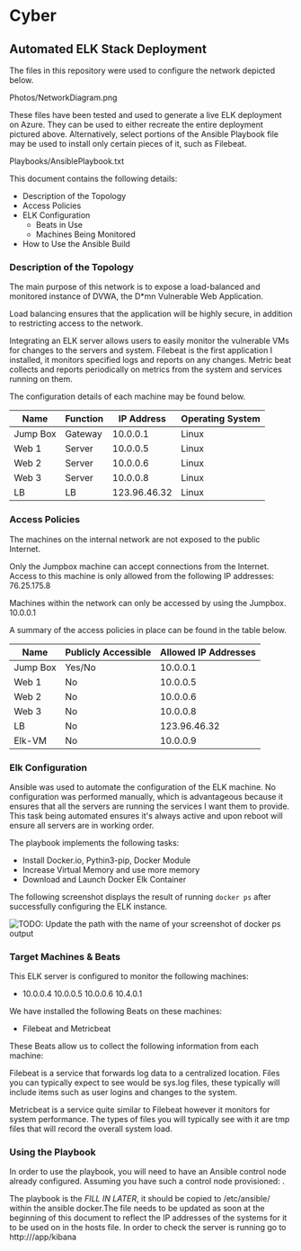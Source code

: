 # Cyber
## Automated ELK Stack Deployment

The files in this repository were used to configure the network depicted below.

Photos/NetworkDiagram.png

These files have been tested and used to generate a live ELK deployment on Azure. They can be used to either recreate the entire deployment pictured above. Alternatively, select portions of the Ansible Playbook file may be used to install only certain pieces of it, such as Filebeat.

Playbooks/AnsiblePlaybook.txt

This document contains the following details:
- Description of the Topology
- Access Policies
- ELK Configuration
  - Beats in Use
  - Machines Being Monitored
- How to Use the Ansible Build


### Description of the Topology

The main purpose of this network is to expose a load-balanced and monitored instance of DVWA, the D*mn Vulnerable Web Application.

Load balancing ensures that the application will be highly secure, in addition to restricting access to the network.

Integrating an ELK server allows users to easily monitor the vulnerable VMs for changes to the servers and system.
Filebeat is the first application I installed, it monitors specified logs and reports on any changes.
Metric beat collects and reports periodically on metrics from the system and services running on them.

The configuration details of each machine may be found below.

| Name     | Function | IP Address | Operating System |
|----------|----------|------------|------------------|
| Jump Box | Gateway  | 10.0.0.1   | Linux            |
| Web 1    | Server   | 10.0.0.5        | Linux            |
| Web 2    | Server   | 10.0.0.6        | Linux            |
| Web 3    | Server   | 10.0.0.8        | Linux            |
| LB          | LB         | 123.96.46.32  | Linux                 |
### Access Policies

The machines on the internal network are not exposed to the public Internet. 

Only the Jumpbox machine can accept connections from the Internet. Access to this machine is only allowed from the following IP addresses: 76.25.175.8


Machines within the network can only be accessed by using the Jumpbox. 10.0.0.1


A summary of the access policies in place can be found in the table below.

| Name        | Publicly Accessible         | Allowed IP Addresses             |
|-------------|----------------------------|----------------------------------|
| Jump Box    | Yes/No                     | 10.0.0.1                         |
| Web 1       | No                         | 10.0.0.5                         | 
| Web 2       | No                         | 10.0.0.6                         |
| Web 3       | No                         | 10.0.0.8                         |
| LB          | No                         | 123.96.46.32                     |
| Elk-VM      | No                         | 10.0.0.9                         | 
### Elk Configuration

Ansible was used to automate the configuration of the ELK machine. No configuration was performed manually, which is advantageous because it ensures that all the servers are running the services I want them to provide. This task being automated ensures it's always active and upon reboot will ensure all servers are in working order.

The playbook implements the following tasks:
- Install Docker.io, Pythin3-pip, Docker Module
- Increase Virtual Memory and use more memory
- Download and Launch Docker Elk Container

The following screenshot displays the result of running `docker ps` after successfully configuring the ELK instance.

![TODO: Update the path with the name of your screenshot of docker ps output](Images/docker_ps_output.png)

### Target Machines & Beats
This ELK server is configured to monitor the following machines:
- 10.0.0.4 10.0.0.5 10.0.0.6 10.4.0.1

We have installed the following Beats on these machines:
- Filebeat and Metricbeat

These Beats allow us to collect the following information from each machine:

Filebeat is a service that forwards log data to a centralized location. Files you can typically expect to see would be sys.log files, these typically will include items such as user logins and changes to the system.

Metricbeat is a service quite similar to Filebeat however it monitors for system performance. The types of files you will typically see with it are tmp files that will record the overall system load.

### Using the Playbook
In order to use the playbook, you will need to have an Ansible control node already configured. Assuming you have such a control node provisioned: .

The playbook is the *FILL IN LATER*, it should be copied to /etc/ansible/<file> within the ansible docker.The file needs to be updated as soon at the beginning of this document to reflect the IP addresses of the systems for it to be used on in the hosts file. In order to check the server is running go to http://<IP-Address>/app/kibana
